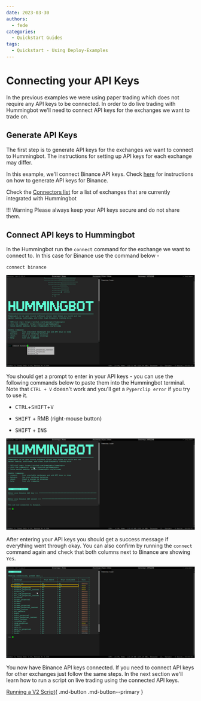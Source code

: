 ```yaml
---
date: 2023-03-30
authors:
  - fede
categories:
  - Quickstart Guides
tags:
  - Quickstart - Using Deploy-Examples
---
```


# Connecting your API Keys

In the previous examples we were using paper trading which does not require any API keys to be connected. In order to do live trading with Hummingbot we'll need to connect API keys for the exchanges we want to trade on. 

## Generate API Keys
 
The first step is to generate API keys for the exchanges we want to connect to Hummingbot. The instructions for setting up API keys for each exchange may differ. 

In this example, we'll connect Binance API keys. Check [here](https://docs.hummingbot.org/exchanges/binance/#generate-api-keys) for instructions on how to generate API keys for Binance.

Check the [Connectors list](../../../exchanges/index.md) for a list of exchanges that are currently integrated with Hummingbot

!!! Warning
    Please always keep your API keys secure and do not share them. 

## Connect API keys to Hummingbot

In the Hummingbot run the `connect` command for the exchange we want to connect to. In this case for Binance use the command below - 

```
connect binance
```

![Alt text](connect.png)

You should get a prompt to enter in your API keys - you can use the following commands below to paste them into the Hummingbot terminal. Note that `CTRL + V` doesn't work and you'll get a `Pyperclip error` if you try to use it. 

  - <kbd>CTRL</kbd>+<kbd>SHIFT</kbd>+<kbd>V</kbd>

  - <kbd>SHIFT</kbd> + RMB (right-mouse button)

  - <kbd>SHIFT</kbd> + <kbd>INS</kbd>

![Alt text](binance.png)

After entering your API keys you should get a success message if everything went through okay. You can also confirm by running the `connect` command again and check that both columns next to Binance are showing `Yes`. 

![Alt text](connected.png)


You now have Binance API keys connected. If you need to connect API keys for other exchanges just follow the same steps. In the next section we'll learn how to run a script on live trading using the connected API keys.

[Running a V2 Script](4-run-v2.md){ .md-button .md-button--primary }